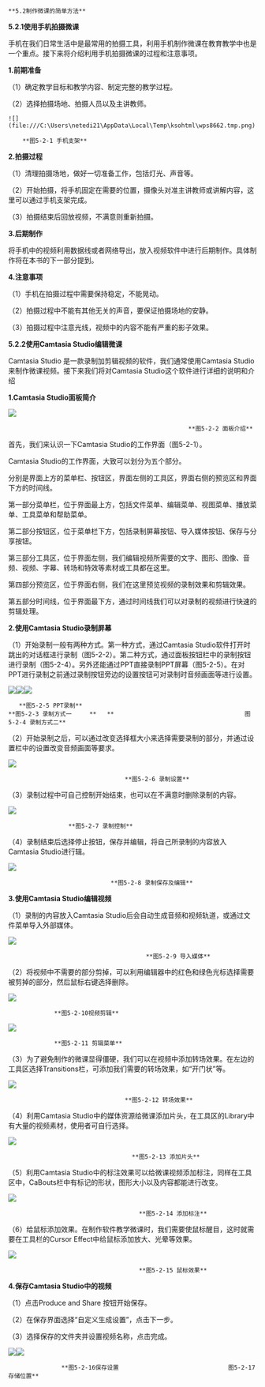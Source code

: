                                                                                           **5.2制作微课的简单方法**

  **5.2.1使用手机拍摄微课**

 手机在我们日常生活中是最常用的拍摄工具，利用手机制作微课在教育教学中也是一个重点。接下来将介绍利用手机拍摄微课的过程和注意事项。

 **1.前期准备**

（1）确定教学目标和教学内容、制定完整的教学过程。

（2）选择拍摄场地、拍摄人员以及主讲教师。

    ![](file:///C:\Users\netedi21\AppData\Local\Temp\ksohtml\wps8662.tmp.png)

        **图5-2-1 手机支架**

 **2.拍摄过程**

（1）清理拍摄场地，做好一切准备工作，包括灯光、声音等。

（2）开始拍摄，将手机固定在需要的位置，摄像头对准主讲教师或讲解内容，这里可以通过手机支架完成。

（3）拍摄结束后回放视频，不满意则重新拍摄。

**3.后期制作**

将手机中的视频利用数据线或者网络导出，放入视频软件中进行后期制作。具体制作将在本书的下一部分提到。

**4.注意事项**

（1）手机在拍摄过程中需要保持稳定，不能晃动。

（2）拍摄过程中不能有其他无关的声音，要保证拍摄场地的安静。

（3）拍摄过程中注意光线，视频中的内容不能有严重的影子效果。



**5.2.2使用Camtasia Studio编辑微课**

Camtasia Studio 是一款录制加剪辑视频的软件，我们通常使用Camtasia Studio来制作微课视频。接下来我们将对Camtasia Studio这个软件进行详细的说明和介绍

**1.Camtasia Studio面板简介**

![](file:///C:\Users\netedi21\AppData\Local\Temp\ksohtml\wps8683.tmp.png)

                                                       **图5-2-2 面板介绍**

首先，我们来认识一下Camtasia Studio的工作界面（图5-2-1）。

Camtasia Studio的工作界面，大致可以划分为五个部分。

分别是界面上方的菜单栏、按钮区，界面左侧的工具区，界面右侧的预览区和界面下方的时间线。

第一部分菜单栏，位于界面最上方，包括文件菜单、编辑菜单、视图菜单、播放菜单、工具菜单和帮助菜单。

第二部分按钮区，位于菜单栏下方，包括录制屏幕按钮、导入媒体按钮、保存与分享按钮。

第三部分工具区，位于界面左侧，我们编辑视频所需要的文字、图形、图像、音频、视频、字幕、转场和特效等素材或工具都在这里。

第四部分预览区，位于界面右侧，我们在这里预览视频的录制效果和剪辑效果。

第五部分时间线，位于界面最下方，通过时间线我们可以对录制的视频进行快速的剪辑处理。

**2.使用Camtasia Studio录制屏幕**

（1）开始录制一般有两种方式。第一种方式，通过Camtasia Studio软件打开时跳出的对话框进行录制（图5-2-2）。第二种方式，通过面板按钮栏中的录制按钮进行录制（图5-2-4）。另外还能通过PPT直接录制PPT屏幕（图5-2-5）。在对PPT进行录制之前通过录制按钮旁边的设置按钮可对录制时音频画面等进行设置。

![](file:///C:\Users\netedi21\AppData\Local\Temp\ksohtml\wps8684.tmp.jpg)![](file:///C:\Users\netedi21\AppData\Local\Temp\ksohtml\wps8694.tmp.jpg)![](file:///C:\Users\netedi21\AppData\Local\Temp\ksohtml\wps8695.tmp.jpg)  

       **图5-2-5 PPT录制**                                                 **图5-2-3 录制方式一     **   **                                     图5-2-4 录制方式二**

（2）开始录制之后，可以通过改变选择框大小来选择需要录制的部分，并通过设置栏中的设置改变音频画面等要求。

![](file:///C:\Users\netedi21\AppData\Local\Temp\ksohtml\wps86A6.tmp.jpg)

                                     **图5-2-6 录制设置**

（3）录制过程中可自己控制开始结束，也可以在不满意时删除录制的内容。

![](file:///C:\Users\netedi21\AppData\Local\Temp\ksohtml\wps86B6.tmp.jpg)

                     **图5-2-7 录制控制**

（4）录制结束后选择停止按钮，保存并编辑，将自己所录制的内容放入Camtasia Studio进行辑。

![](file:///C:\Users\netedi21\AppData\Local\Temp\ksohtml\wps86B7.tmp.jpg)

                                 **图5-2-8 录制保存及编辑**

**3.使用Camtasia Studio编辑视频**

（1）录制的内容放入Camtasia Studio后会自动生成音频和视频轨道，或通过文件菜单导入外部媒体。

![](file:///C:\Users\netedi21\AppData\Local\Temp\ksohtml\wps86C8.tmp.jpg)

                                           **图5-2-9 导入媒体**

（2）将视频中不需要的部分剪掉，可以利用编辑器中的红色和绿色光标选择需要被剪掉的部分，然后鼠标右键选择删除。

![](file:///C:\Users\netedi21\AppData\Local\Temp\ksohtml\wps86C9.tmp.jpg)

                 **图5-2-10视频剪辑**

![](file:///C:\Users\netedi21\AppData\Local\Temp\ksohtml\wps86DA.tmp.jpg)

                 **图5-2-11 剪辑菜单**

（3）为了避免制作的微课显得僵硬，我们可以在视频中添加转场效果。在左边的工具区选择Transitions栏，可添加我们需要的转场效果，如“开门状”等。

![](file:///C:\Users\netedi21\AppData\Local\Temp\ksohtml\wps86EA.tmp.jpg)

                                     **图5-2-12 转场效果**

（4）利用Camtasia Studio中的媒体资源给微课添加片头，在工具区的Library中有大量的视频素材，使用者可自行选择。

![](file:///C:\Users\netedi21\AppData\Local\Temp\ksohtml\wps86EB.tmp.jpg)

                                       **图5-2-13 添加片头**

（5）利用Camtasia Studio中的标注效果可以给微课视频添加标注，同样在工具区中，CaBouts栏中有标记的形状，图形大小以及内容都能进行改变。

![](file:///C:\Users\netedi21\AppData\Local\Temp\ksohtml\wps86FC.tmp.jpg)

                                         **图5-2-14 添加标注**

（6）给鼠标添加效果。在制作软件教学微课时，我们需要使鼠标醒目，这时就需要在工具栏的Cursor Effect中给鼠标添加放大、光晕等效果。

![](file:///C:\Users\netedi21\AppData\Local\Temp\ksohtml\wps86FD.tmp.jpg)

                                         **图5-2-15 鼠标效果**

**4.保存Camtasia Studio中的视频**

（1）点击Produce and Share 按钮开始保存。

（2）在保存界面选择“自定义生成设置”，点击下一步。

（3）选择保存的文件夹并设置视频名称，点击完成。

![](file:///C:\Users\netedi21\AppData\Local\Temp\ksohtml\wps870D.tmp.jpg)![](file:///C:\Users\netedi21\AppData\Local\Temp\ksohtml\wps870E.tmp.jpg)

                   **图5-2-16保存设置                               图5-2-17 存储位置**



